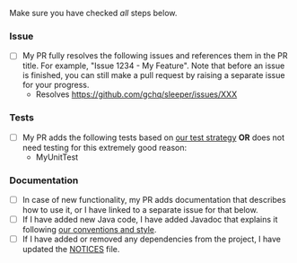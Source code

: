 Make sure you have checked _all_ steps below.

### Issue

- [ ] My PR fully resolves the following issues and references them in the PR title. For example, "Issue 1234 - My
      Feature". Note that before an issue is finished, you can still make a pull request by raising a separate issue
      for your progress.
    - Resolves https://github.com/gchq/sleeper/issues/XXX

### Tests

- [ ] My PR adds the following tests based on [our test strategy](https://github.com/gchq/sleeper/blob/develop/docs/development/test-strategy.md) __OR__ does not need testing for this extremely good reason:
    - MyUnitTest

### Documentation

- [ ] In case of new functionality, my PR adds documentation that describes how to use it, or I have linked to a
  separate issue for that below.
- [ ] If I have added new Java code, I have added Javadoc that explains it following [our conventions and style](https://github.com/gchq/sleeper/blob/develop/docs/development/conventions.md#javadoc).
- [ ] If I have added or removed any dependencies from the project, I have updated the [NOTICES](/NOTICES) file.
